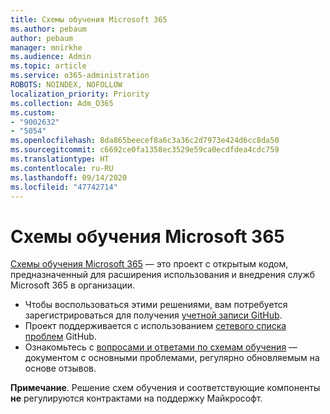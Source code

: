 ```yaml
---
title: Схемы обучения Microsoft 365
ms.author: pebaum
author: pebaum
manager: mnirkhe
ms.audience: Admin
ms.topic: article
ms.service: o365-administration
ROBOTS: NOINDEX, NOFOLLOW
localization_priority: Priority
ms.collection: Adm_O365
ms.custom:
- "9002632"
- "5054"
ms.openlocfilehash: 8da865beecef8a6c3a36c2d7973e424d6cc8da50
ms.sourcegitcommit: c6692ce0fa1358ec3529e59ca0ecdfdea4cdc759
ms.translationtype: HT
ms.contentlocale: ru-RU
ms.lasthandoff: 09/14/2020
ms.locfileid: "47742714"
---
```

# <a name="microsoft-365-learning-pathways"></a>Схемы обучения Microsoft 365

[Схемы обучения Microsoft 365](https://docs.microsoft.com/office365/customlearning/) — это проект с открытым кодом, предназначенный для расширения использования и внедрения служб Microsoft 365 в организации.

- Чтобы воспользоваться этими решениями, вам потребуется зарегистрироваться для получения [учетной записи GitHub](https://aka.ms/joingithub).
- Проект поддерживается с использованием [сетевого списка проблем](https://aka.ms/CustomLearningHelp) GitHub.
- Ознакомьтесь с [вопросами и ответами по схемам обучения](https://docs.microsoft.com/office365/customlearning/faq) — документом с основными проблемами, регулярно обновляемым на основе отзывов.

**Примечание**. Решение схем обучения и соответствующие компоненты **не** регулируются контрактами на поддержку Майкрософт.

